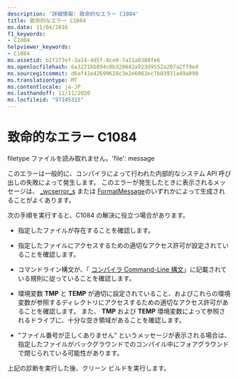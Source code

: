 ```yaml
---
description: '詳細情報: 致命的なエラー C1084'
title: 致命的なエラー C1084
ms.date: 11/04/2016
f1_keywords:
- C1084
helpviewer_keywords:
- C1084
ms.assetid: b2f273ef-3a14-4d5f-8ce0-7a11a0388fe6
ms.openlocfilehash: 6a3221bb894c0b320642a923d9552a207a2ff9ed
ms.sourcegitcommit: d6af41e42699628c3e2e6063ec7b03931a49a098
ms.translationtype: MT
ms.contentlocale: ja-JP
ms.lasthandoff: 12/11/2020
ms.locfileid: "97145315"
---
```

# <a name="fatal-error-c1084"></a>致命的なエラー C1084

filetype ファイルを読み取れません。'file': message

このエラーは一般的に、コンパイラによって行われた内部的なシステム API 呼び出しの失敗によって発生します。 このエラーが発生したときに表示されるメッセージは、 [_wcserror_s](../../c-runtime-library/reference/strerror-s-strerror-s-wcserror-s-wcserror-s.md) または [FormatMessage](/windows/win32/api/winbase/nf-winbase-formatmessage)のいずれかによって生成されることがよくあります。

次の手順を実行すると、C1084 の解決に役立つ場合があります。

- 指定したファイルが存在することを確認します。

- 指定したファイルにアクセスするための適切なアクセス許可が設定されていることを確認します。

- コマンドライン構文が、「 [コンパイラ Command-Line 構文](../../build/reference/compiler-command-line-syntax.md)」に記載されている規則に従っていることを確認します。

- 環境変数 **TMP** と **TEMP** が適切に設定されていること、およびこれらの環境変数が参照するディレクトリにアクセスするための適切なアクセス許可があることを確認します。 また、 **TMP** および **TEMP** 環境変数によって参照されるドライブに、十分な空き領域があることを確認します。

- "ファイル番号が正しくありません" というメッセージが表示される場合は、指定したファイルがバックグラウンドでのコンパイル中にフォアグラウンドで閉じられている可能性があります。

上記の診断を実行した後、クリーン ビルドを実行します。
